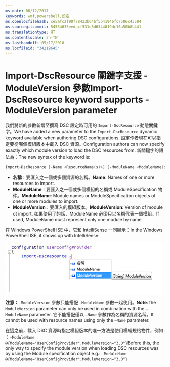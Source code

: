 ```yaml
---
ms.date: 06/12/2017
keywords: wmf,powershell,設定
ms.openlocfilehash: ce5afc2f90f78433b64bf5b41946fc7506c43504
ms.sourcegitcommit: 54534635eedacf531d8d6344019dc16a50b8b441
ms.translationtype: HT
ms.contentlocale: zh-TW
ms.lasthandoff: 05/17/2018
ms.locfileid: "34219645"
---
```

# <a name="import-dscresource-keyword-supports--moduleversion-parameter"></a><span data-ttu-id="b4e55-102">Import-DscResource 關鍵字支援 -ModuleVersion 參數</span><span class="sxs-lookup"><span data-stu-id="b4e55-102">Import-DscResource keyword supports -ModuleVersion parameter</span></span>

<span data-ttu-id="b4e55-103">我們將新的參數新增至撰寫 DSC 設定時可用的 `Import-DscResource` 動態關鍵字。</span><span class="sxs-lookup"><span data-stu-id="b4e55-103">We have added a new parameter to the `Import-DscResource` dynamic keyword available when authoring DSC configurations.</span></span> <span data-ttu-id="b4e55-104">設定作者現在可以指定要從哪個模組版本中載入 DSC 資源。</span><span class="sxs-lookup"><span data-stu-id="b4e55-104">Configuration authors can now specify exactly which module version to load the DSC resources from.</span></span> <span data-ttu-id="b4e55-105">新關鍵字的語法為︰</span><span class="sxs-lookup"><span data-stu-id="b4e55-105">The new syntax of the keyword is:</span></span>

```powershell
Import-DscResource [-Name <ResourceName(s)>] [-ModuleName <ModuleName(s)>] [-ModuleVersion <ModuleVersion>]
```

* <span data-ttu-id="b4e55-106">**名稱**︰要匯入之一個或多個資源的名稱。</span><span class="sxs-lookup"><span data-stu-id="b4e55-106">**Name**: Names of one or more resources to import.</span></span>
* <span data-ttu-id="b4e55-107">**ModuleName**︰要匯入之一個或多個模組的名稱或 ModuleSpecification 物件。</span><span class="sxs-lookup"><span data-stu-id="b4e55-107">**ModuleName**: Module names or ModuleSpecification objects of one or more modules to import.</span></span>
* <span data-ttu-id="b4e55-108">**ModuleVersion**︰要匯入的模組版本。</span><span class="sxs-lookup"><span data-stu-id="b4e55-108">**ModuleVersion**: Version of module ot import.</span></span> <span data-ttu-id="b4e55-109">如果使用了的話，ModuleName 必須只以名稱代表一個模組。</span><span class="sxs-lookup"><span data-stu-id="b4e55-109">If used, ModuleName must represent only one module by name.</span></span>

<span data-ttu-id="b4e55-110">在 Windows PowerShell ISE 中，它和 IntelliSense 一同顯示：</span><span class="sxs-lookup"><span data-stu-id="b4e55-110">In the Windows PowerShell ISE, it shows up with IntelliSense:</span></span>

![](../images/Import-DscResource-Modversion.jpg)

<span data-ttu-id="b4e55-111">**注意：**`–ModuleVersion` 參數只能搭配 `–ModuleName` 參數一起使用。</span><span class="sxs-lookup"><span data-stu-id="b4e55-111">**Note**: the `–ModuleVersion` parameter can only be used in combination with the `–ModuleName` parameter.</span></span> <span data-ttu-id="b4e55-112">它不能搭配僅以 `–Name` 參數作為名稱的資源名稱。</span><span class="sxs-lookup"><span data-stu-id="b4e55-112">It cannot be used with resource names using only the `–Name` parameter.</span></span>

<span data-ttu-id="b4e55-113">在這之前，載入 DSC 資源時指定模組版本的唯一方法是使用模組規格物件，例如︰`–ModuleName @{ModuleName="UserConfigProvider";ModuleVersion="3.0"}`</span><span class="sxs-lookup"><span data-stu-id="b4e55-113">Before this, the only way to specify the module version when loading DSC resources was by using the Module specification object e.g.: `–ModuleName @{ModuleName="UserConfigProvider";ModuleVersion="3.0"}`</span></span>
